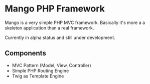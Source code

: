 # Mango PHP Framework

Mango is a very simple PHP MVC framework. Basically it's more a a skeleton application than a real framework.

Currently in alpha status and still under development.

## Components

- MVC Pattern (Model, View, Controller)
- Simple PHP Routing Engine
- Twig as Template Engine
